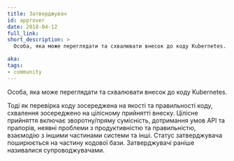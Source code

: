 ```yaml
---
title: Затверджувач
id: approver
date: 2018-04-12
full_link: 
short_description: >
  Особа, яка може переглядати та схвалювати внесок до коду Kubernetes.

aka: 
tags:
- community
---
```

Особа, яка може переглядати та схвалювати внесок до коду Kubernetes.

<!--more-->

Тоді як перевірка коду зосереджена на якості та правильності коду, схвалення зосереджено на цілісному прийнятті внеску. Цілісне прийняття включає зворотну/пряму сумісність, дотримання умов API та прапорів, неявні проблеми з продуктивністю та правильністю, взаємодію з іншими частинами системи та інші. Статус затверджувача поширюється на частину кодової бази. Затверджувачі раніше називалися супроводжувачами.
